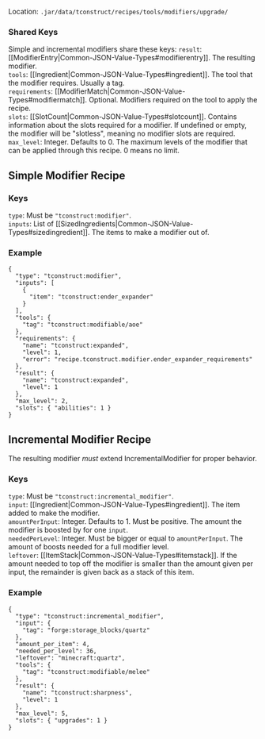 Location: `.jar/data/tconstruct/recipes/tools/modifiers/upgrade/`
### Shared Keys
Simple and incremental modifiers share these keys:
`result`: [[ModifierEntry|Common-JSON-Value-Types#modifierentry]]. The resulting modifier.  
`tools`: [[Ingredient|Common-JSON-Value-Types#ingredient]]. The tool that the modifier requires. Usually a tag.  
`requirements`: [[ModifierMatch|Common-JSON-Value-Types#modifiermatch]]. Optional. Modifiers required on the tool to apply the recipe.  
`slots`: [[SlotCount|Common-JSON-Value-Types#slotcount]]. Contains information about the slots required for a modifier. If undefined or empty, the modifier will be "slotless", meaning no modifier slots are required.
`max_level`: Integer. Defaults to 0. The maximum levels of the modifier that can be applied through this recipe. 0 means no limit.

## Simple Modifier Recipe
### Keys
`type`: Must be `"tconstruct:modifier"`.  
`inputs`: List of [[SizedIngredients|Common-JSON-Value-Types#sizedingredient]]. The items to make a modifier out of.  

### Example
    {
      "type": "tconstruct:modifier",
      "inputs": [
        {
          "item": "tconstruct:ender_expander"
        }
      ],
      "tools": {
        "tag": "tconstruct:modifiable/aoe"
      },
      "requirements": {
        "name": "tconstruct:expanded",
        "level": 1,
        "error": "recipe.tconstruct.modifier.ender_expander_requirements"
      },
      "result": {
        "name": "tconstruct:expanded",
        "level": 1
      },
      "max_level": 2,
      "slots": { "abilities": 1 }
    }

## Incremental Modifier Recipe
The resulting modifier *must* extend IncrementalModifier for proper behavior.
### Keys
`type`: Must be `"tconstruct:incremental_modifier"`.  
`input`: [[Ingredient|Common-JSON-Value-Types#ingredient]]. The item added to make the modifier.  
`amountPerInput`: Integer. Defaults to 1. Must be positive. The amount the modifier is boosted by for one `input`.  
`neededPerLevel`: Integer. Must be bigger or equal to `amountPerInput`. The amount of boosts needed for a full modifier level.  
`leftover`: [[ItemStack|Common-JSON-Value-Types#itemstack]]. If the amount needed to top off the modifier is smaller than the amount given per input, the remainder is given back as a stack of this item.  

### Example
    {
      "type": "tconstruct:incremental_modifier",
      "input": {
        "tag": "forge:storage_blocks/quartz"
      },
      "amount_per_item": 4,
      "needed_per_level": 36,
      "leftover": "minecraft:quartz",
      "tools": {
        "tag": "tconstruct:modifiable/melee"
      },
      "result": {
        "name": "tconstruct:sharpness",
        "level": 1
      },
      "max_level": 5,
      "slots": { "upgrades": 1 }
    }